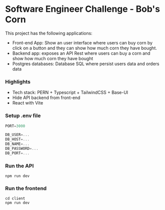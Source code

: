 
# Software Engineer Challenge - Bob's Corn

This project has the following applications:
- Front-end App: Show an user interface where users can buy corn by click on a button and they can show how much corn they have bought.
- Backend app: exposes an API Rest where users can buy a corn and show how much corn they have bought
- Postgres databases: Database SQL where persist users data and orders data


### Highlights
- Tech stack: PERN + Typescript + TailwindCSS + Base-UI
- Hide API backend from front-end
- React with Vite


### Setup .env file

```js
PORT=3000

DB_USER=...
DB_HOST=...
DB_NAME=...
DB_PASSWORD=...
DB_PORT=...
```

### Run the API

```shell
npm run dev
```

### Run the frontend

```shell
cd client
npm run dev
```